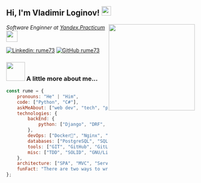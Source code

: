 <h2> Hi, I'm Vladimir Loginov! <img src="https://media.giphy.com/media/hvRJCLFzcasrR4ia7z/giphy.gif" width="25px"></h2>
<img align='right' src="https://media.giphy.com/media/M9gbBd9nbDrOTu1Mqx/giphy.gif" width="230">
<p><em> Software Enginner at <a href="https://practicum.yandex.ru/"> Yandex.Practicum </a><img src="https://media.giphy.com/media/fYSnHlufseco8Fh93Z/giphy.gif" width="30">
</em></p>

[![Linkedin: rume73](https://img.shields.io/badge/-rume73-blue?style=flat-square&logo=Linkedin&logoColor=white&link=https:https://www.linkedin.com/in/rume73/)](https://www.linkedin.com/in/rume73/)
[![GitHub rume73](https://img.shields.io/github/followers/rume73?label=follow&style=social)](https://github.com/rume73)


### <img src="https://media.giphy.com/media/VgCDAzcKvsR6OM0uWg/giphy.gif" width="50"> A little more about me...  

```javascript
const rume = {
    pronouns: "He" | "Him",
    code: ["Python", "C#"],
    askMeAbout: ["web dev", "tech", "photography"],
    technologies: {
        backEnd: {
            python: ["Django", "DRF", "FastAPI"],
        },
        devOps: ["Docker🐳", "Nginx", "GitHub Actions", "AWS", "Heroku"],
        databases: ["PostgreSQL", "SQLite3"],
        tools: ["GIT", "GitHub", "GitLab", "Pandas", "Jupyter notebook"],
        misc: ["TDD", "SOLID", "GNU/Linux", "telegram-bot"]
    },
    architecture: ["SPA", "MVC", "Serverless", "microservices"],
    funFact: "There are two ways to write error-free programs; only the third one works"
};
```
